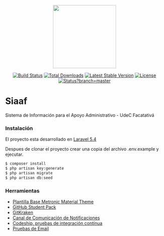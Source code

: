 <p align="center"><img src="https://avatars2.githubusercontent.com/u/28413102?v=3&u=ac797da816f89f0bcdbbac1347603b2fbf2fe21f&s=400" width="200px"></p>

<p align="center">
<a href="https://travis-ci.org/laravel/framework"><img src="https://travis-ci.org/laravel/framework.svg" alt="Build Status"></a>
<a href="https://packagist.org/packages/laravel/framework"><img src="https://poser.pugx.org/laravel/framework/d/total.svg" alt="Total Downloads"></a>
<a href="https://packagist.org/packages/laravel/framework"><img src="https://poser.pugx.org/laravel/framework/v/stable.svg" alt="Latest Stable Version"></a>
<a href="https://packagist.org/packages/laravel/framework"><img src="https://poser.pugx.org/laravel/framework/license.svg" alt="License"></a>
<a href="https://app.codeship.com/projects/219407"><img src="https://app.codeship.com/projects/de1c2f80-1a2d-0135-2583-4eee406cd8c3/status?branch=master" alt="Status?branch=master"></a>
</p>

# Siaaf

Sistema de Información para el Apoyo Administrativo - UdeC Facatativá

### Instalación

El proyecto esta desarrollado en [Laravel 5.4](https://laravel.com/docs/5.4/)

Despues de clonar el proyecto crear una copia del archivo .env.example y ejecutar.

```sh
$ composer install
$ php artisan key:generate
$ php artisan migrate
$ php artisan db:seed
```

### Herramientas

* <a href="http://keenthemes.com/preview/metronic/theme/admin_2_material_design/index.html">Plantilla Base Metronic Material Theme</a>
* <a href="https://education.github.com/pack">GitHub Student Pack</a>
* <a href="https://www.gitkraken.com/">GitKraken</a>
* <a href="https://siaaf-cit.slack.com/">Canal de Comunicación de Notificaciones</a>
* <a href="http://codeship.com/">Codeship, pruebas de integración contínua</a>
* <a href="https://mailtrap.io/">Pruebas de Email
